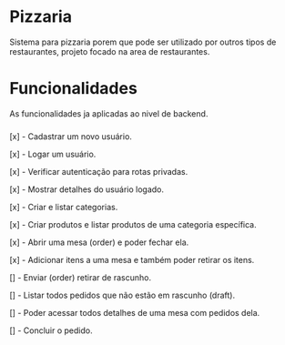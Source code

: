 # Pizzaria
Sistema para pizzaria porem que pode ser utilizado por outros tipos de restaurantes, projeto focado na area de restaurantes.
#
# Funcionalidades
As funcionalidades ja aplicadas ao nivel de backend.
###
[x] - Cadastrar um novo usuário.

[x] - Logar um usuário.

[x] - Verificar autenticação para rotas privadas.

[x] - Mostrar detalhes do usuário logado.

[x] - Criar e listar categorias.

[x] - Criar produtos e listar produtos de uma categoria específica.

[x] - Abrir uma mesa (order) e poder fechar ela.

[x] - Adicionar itens a uma mesa e também poder retirar os itens.

[]  - Enviar (order) retirar de rascunho.

[]  - Listar todos pedidos que não estão em rascunho (draft).

[]  - Poder acessar todos detalhes de uma mesa com pedidos dela.

[]  - Concluir o pedido.
